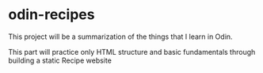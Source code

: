 # odin-recipes

This project will be a summarization of the things that I learn in Odin.

This part will practice only HTML structure and basic fundamentals through building a static Recipe website